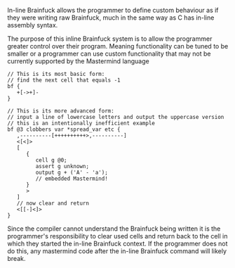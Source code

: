 In-line Brainfuck allows the programmer to define custom behaviour as if they were writing raw Brainfuck, much in the same 
way as C has in-line assembly syntax. 

The purpose of this inline Brainfuck system is to allow the programmer greater control over their program. Meaning functionality can be 
tuned to be smaller or a programmer can use custom functionality that may not be currently supported by the Mastermind language

```
// This is its most basic form:
// find the next cell that equals -1
bf {
   +[->+]-
}

// This is its more advanced form:
// input a line of lowercase letters and output the uppercase version
// this is an intentionally inefficient example
bf @3 clobbers var *spread_var etc {
   ,----------[++++++++++>,----------]
   <[<]>
   [
      {
         cell g @0;
         assert g unknown;
         output g + ('A' - 'a');
         // embedded Mastermind!
      }
      >
   ]
   // now clear and return
   <[[-]<]>
}
```

Since the compiler cannot understand the Brainfuck being written it is the programmer's responsibility to clear used cells and return back to the cell in which they started the in-line Brainfuck context.
If the programmer does not do this, any mastermind code after the in-line Brainfuck command will likely break.